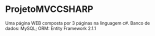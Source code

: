 # ProjetoMVCCSHARP

Uma página WEB composta por 3 páginas na linguagem c#.
Banco de dados: MySQL;
ORM: Entity Framework 2.1.1
